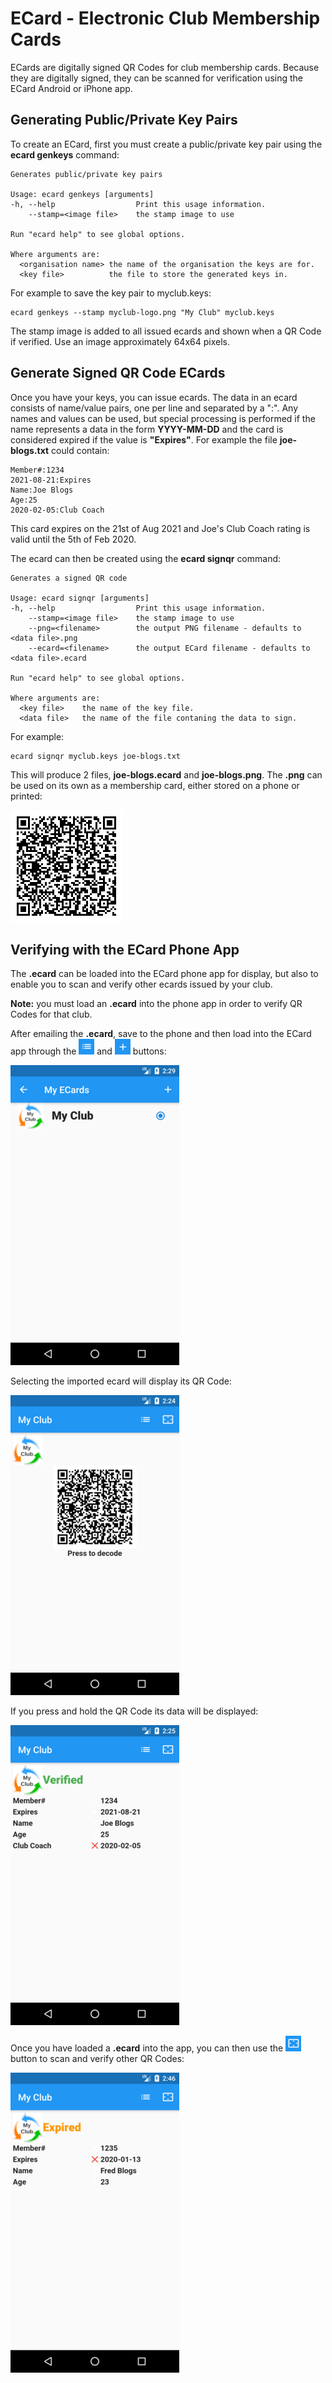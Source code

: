 # ECard - Electronic Club Membership Cards

ECards are digitally signed QR Codes for club membership cards. Because they are digitally signed, they can be scanned for verification using the ECard Android or iPhone app.

## Generating Public/Private Key Pairs

To create an ECard, first you must create a public/private key pair using the **ecard genkeys** command:
```
Generates public/private key pairs

Usage: ecard genkeys [arguments]
-h, --help                  Print this usage information.
    --stamp=<image file>    the stamp image to use

Run "ecard help" to see global options.

Where arguments are:
  <organisation name> the name of the organisation the keys are for.
  <key file>          the file to store the generated keys in.
```
For example to save the key pair to myclub.keys:
```
ecard genkeys --stamp myclub-logo.png "My Club" myclub.keys
```
The stamp image is added to all issued ecards and shown when a QR Code if verified. Use an image approximately 64x64 pixels.

## Generate Signed QR Code ECards

Once you have your keys, you can issue ecards. The data in an ecard consists of name/value
pairs, one per line and separated by a ":". Any names and values can be used, but special
processing is performed if the name represents a data in the form **YYYY-MM-DD** and the card is considered expired if the value is **"Expires"**. For example the file **joe-blogs.txt** could contain:
```
Member#:1234
2021-08-21:Expires
Name:Joe Blogs
Age:25
2020-02-05:Club Coach
```
This card expires on the 21st of Aug 2021 and Joe's Club Coach rating is valid until the 5th of Feb 2020.

The ecard can then be created using the **ecard signqr** command:
```
Generates a signed QR code

Usage: ecard signqr [arguments]
-h, --help                  Print this usage information.
    --stamp=<image file>    the stamp image to use
    --png=<filename>        the output PNG filename - defaults to <data file>.png
    --ecard=<filename>      the output ECard filename - defaults to <data file>.ecard

Run "ecard help" to see global options.

Where arguments are:
  <key file>    the name of the key file.
  <data file>   the name of the file contaning the data to sign.
```
For example:
```
ecard signqr myclub.keys joe-blogs.txt
```
This will produce 2 files, **joe-blogs.ecard** and **joe-blogs.png**. The **.png** can be used on its own as a membership card, either stored on a phone or printed:

![joe-blogs.png](./examples/joe-blogs.png)

## Verifying with the ECard Phone App

The **.ecard** can be loaded into the ECard phone app for display, but also to enable you to scan and verify other ecards issued by your club.

**Note:** you must load an **.ecard** into the phone app in order to verify QR Codes for that club.

After emailing the **.ecard**, save to the phone and then load into the ECard app through the ![](./examples/app-list-cards-icon.png) and ![](./examples/app-add-card-icon.png) buttons:

![](./examples/app-list-cards.png)

Selecting the imported ecard will display its QR Code:

![](./examples/app-qrcode.png)

If you press and hold the QR Code its data will be displayed:

![](./examples/app-qrcode-data.png)

Once you have loaded a **.ecard** into the app, you can then use the ![](./examples/app-scan-icon.png) button to scan and verify other QR Codes:

![](./examples/app-qrcode-expired.png)
